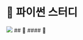# 📓 파이썬 스터디

<img src="https://img.shields.io/badge/Python-3776AB?style=flat-square&logo=Python&logoColor=white"/>
## 📓
#### 📍
